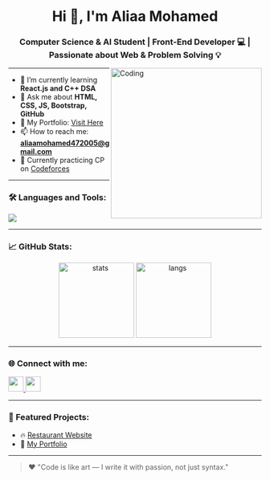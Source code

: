 <h1 align="center">Hi 👋, I'm Aliaa Mohamed</h1>
<h3 align="center">Computer Science & AI Student | Front-End Developer 💻 | Passionate about Web & Problem Solving 💡</h3>

<img align="right" alt="Coding" width="300" src="https://media.giphy.com/media/qgQUggAC3Pfv687qPC/giphy.gif">

---

- 🌱 I’m currently learning **React.js and C++ DSA**
- 💬 Ask me about **HTML, CSS, JS, Bootstrap, GitHub**
- 🚀 My Portfolio: [Visit Here](https://aliaa-mohamed47.github.io/portfolio/)
- 📫 How to reach me: **aliaamohamed472005@gmail.com**
- 🎯 Currently practicing CP on [Codeforces](https://codeforces.com/profile/AliaaCode)

---

### 🛠️ Languages and Tools:

<p align="left">
  <img src="https://skillicons.dev/icons?i=html,css,js,bootstrap,git,github,cpp,vscode" />
</p>

---

### 📈 GitHub Stats:

<p align="center">
  <img src="https://github-readme-stats.vercel.app/api?username=Aliaa-mohamed47&show_icons=true&theme=radical" alt="stats" height="150"/>
  <img src="https://github-readme-stats.vercel.app/api/top-langs/?username=Aliaa-mohamed47&layout=compact&theme=radical" alt="langs" height="150"/>
</p>

---

### 🌐 Connect with me:

<p align="left">
  <a href="https://linkedin.com/in/aliaa-mohamed" target="_blank">
    <img src="https://cdn-icons-png.flaticon.com/512/174/174857.png" width="30" />
  </a>
  <a href="https://github.com/Aliaa-mohamed47" target="_blank">
    <img src="https://cdn-icons-png.flaticon.com/512/733/733553.png" width="30" />
  </a>
</p>

---

### 📌 Featured Projects:

- 🔥 [Restaurant Website](https://aliaa-mohamed47.github.io/Restaurant)
- 🎨 [My Portfolio](https://aliaa-mohamed47.github.io/portfolio)

---

> ❤️ "Code is like art — I write it with passion, not just syntax."
